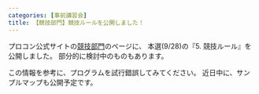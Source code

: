 ```yaml
---
categories: [事前講習会]
title: 【競技部門】競技ルールを公開しました！
---
```

プロコン公式サイトの<a href="http://procon.kushi.ro/contest/game#rule" title="競技部門" target="_blank">競技部門</a>のページに、
本選(9/28)の『5. 競技ルール』を公開しました。
部分的に検討中のものもあります。

この情報を参考に、プログラムを試行錯誤してみてください。
近日中に、サンプルマップも公開予定です。
